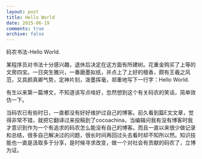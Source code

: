 ```yaml
---
layout: post
title: Hello World
date: 2015-06-19
comments: true
archive: false
---
```

码农书法-Hello World. 

某程序员对书法十分感兴趣，退休后决定在这方面有所建树。花重金购买了上等的文房四宝。一日突生雅兴，一番磨墨拟纸，并点上了上好的檀香，颇有王羲之风范，又具颜真卿气势，定神片刻，泼墨挥毫，郑重地写下一行字：Hello World.

有生以来第一篇博文，不知道该写点啥好，忽然想到这个有关码农的笑话，简单效仿一下。

当码农已有些时日，一直都没有好好维护过自己的博客。前久看到篇E文文章，觉得非常不错，就把它翻译过来投稿到了cocoachina，当编辑问我有没有博客时我才意识到作为一个有追求的码农怎么能没有自己的博客。而且一直以来很少做记录和总结，很多自己解决过的问题，很长时间再回过头去看时却不知所以然。知识技能也一直是汲取多于分享，是时候寻求改变，做一个对社会有贡献的码农了，立博为证。
